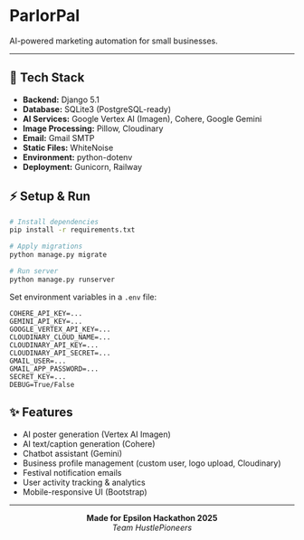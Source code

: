 
# ParlorPal

AI-powered marketing automation for small businesses.

---

## 🚀 Tech Stack

- **Backend:** Django 5.1
- **Database:** SQLite3 (PostgreSQL-ready)
- **AI Services:** Google Vertex AI (Imagen), Cohere, Google Gemini
- **Image Processing:** Pillow, Cloudinary
- **Email:** Gmail SMTP
- **Static Files:** WhiteNoise
- **Environment:** python-dotenv
- **Deployment:** Gunicorn, Railway

## ⚡ Setup & Run

```bash
# Install dependencies
pip install -r requirements.txt

# Apply migrations
python manage.py migrate

# Run server
python manage.py runserver
```

Set environment variables in a `.env` file:

```env
COHERE_API_KEY=...
GEMINI_API_KEY=...
GOOGLE_VERTEX_API_KEY=...
CLOUDINARY_CLOUD_NAME=...
CLOUDINARY_API_KEY=...
CLOUDINARY_API_SECRET=...
GMAIL_USER=...
GMAIL_APP_PASSWORD=...
SECRET_KEY=...
DEBUG=True/False
```

## ✨ Features

- AI poster generation (Vertex AI Imagen)
- AI text/caption generation (Cohere)
- Chatbot assistant (Gemini)
- Business profile management (custom user, logo upload, Cloudinary)
- Festival notification emails
- User activity tracking & analytics
- Mobile-responsive UI (Bootstrap)

---

<div align="center">
	<b>Made for Epsilon Hackathon 2025</b><br>
	<i>Team HustlePioneers</i>
</div>
